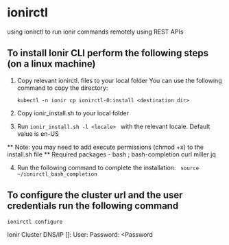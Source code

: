 # ionirctl
using ionirctl to run ionir commands remotely using REST APIs



## To install Ionir CLI perform the following steps (on a linux machine)
1.	Copy relevant ionirctl.<locale> files to your local folder
    You can use the following command to copy the directory:
    
    ``` kubectl -n ionir cp ionirctl-0:install <destination dir> ```
2.	Copy ionir_install.sh to your local folder
3.	Run
    ```ionir_install.sh -l <locale> ```
    with the relevant locale. Default value is en-US



** Note: you may need to add execute permissions (chmod +x) to the install.sh file 
**      Required packages - bash ; bash-completion curl miller jq

4.	Run the following command to complete the installation:
    ``` source ~/ionirctl_bash_completion```


## To configure the cluster url and the user credentials run the following command
``` ionirctl configure ```

Ionir Cluster DNS/IP []: <cluster-url>
User: <user>
Password: <Password
